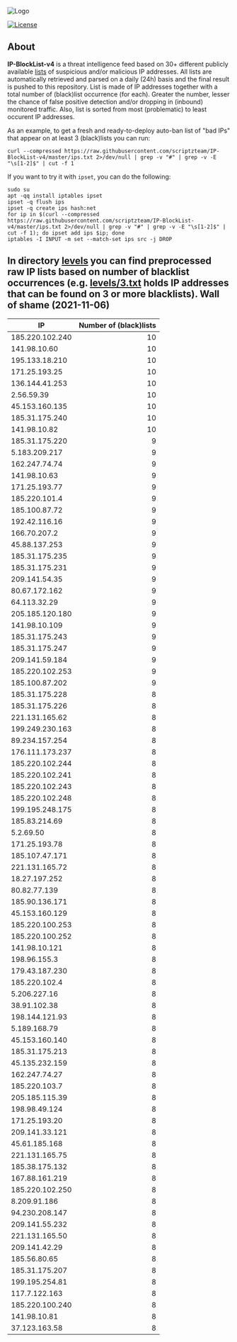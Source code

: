 ![Logo](https://i.imgur.com/PyKLAe7.png)

[![License](https://img.shields.io/badge/license-The_Unlicense-red.svg)](https://unlicense.org/)

About
----

**IP-BlockList-v4** is a threat intelligence feed based on 30+ different publicly available [lists](https://github.com/stamparm/maltrail) of suspicious and/or malicious IP addresses. All lists are automatically retrieved and parsed on a daily (24h) basis and the final result is pushed to this repository. List is made of IP addresses together with a total number of (black)list occurrence (for each). Greater the number, lesser the chance of false positive detection and/or dropping in (inbound) monitored traffic. Also, list is sorted from most (problematic) to least occurent IP addresses.

As an example, to get a fresh and ready-to-deploy auto-ban list of "bad IPs" that appear on at least 3 (black)lists you can run:

```
curl --compressed https://raw.githubusercontent.com/scriptzteam/IP-BlockList-v4/master/ips.txt 2>/dev/null | grep -v "#" | grep -v -E "\s[1-2]$" | cut -f 1
```

If you want to try it with `ipset`, you can do the following:

```
sudo su
apt -qq install iptables ipset
ipset -q flush ips
ipset -q create ips hash:net
for ip in $(curl --compressed https://raw.githubusercontent.com/scriptzteam/IP-BlockList-v4/master/ips.txt 2>/dev/null | grep -v "#" | grep -v -E "\s[1-2]$" | cut -f 1); do ipset add ips $ip; done
iptables -I INPUT -m set --match-set ips src -j DROP
```

In directory [levels](levels) you can find preprocessed raw IP lists based on number of blacklist occurrences (e.g. [levels/3.txt](levels/3.txt) holds IP addresses that can be found on 3 or more blacklists).
Wall of shame (2021-11-06)
----

|IP|Number of (black)lists|
|---|--:|
185.220.102.240|10
141.98.10.60|10
195.133.18.210|10
171.25.193.25|10
136.144.41.253|10
2.56.59.39|10
45.153.160.135|10
185.31.175.240|10
141.98.10.82|10
185.31.175.220|9
5.183.209.217|9
162.247.74.74|9
141.98.10.63|9
171.25.193.77|9
185.220.101.4|9
185.100.87.72|9
192.42.116.16|9
166.70.207.2|9
45.88.137.253|9
185.31.175.235|9
185.31.175.231|9
209.141.54.35|9
80.67.172.162|9
64.113.32.29|9
205.185.120.180|9
141.98.10.109|9
185.31.175.243|9
185.31.175.247|9
209.141.59.184|9
185.220.102.253|9
185.100.87.202|9
185.31.175.228|8
185.31.175.226|8
221.131.165.62|8
199.249.230.163|8
89.234.157.254|8
176.111.173.237|8
185.220.102.244|8
185.220.102.241|8
185.220.102.243|8
185.220.102.248|8
199.195.248.175|8
185.83.214.69|8
5.2.69.50|8
171.25.193.78|8
185.107.47.171|8
221.131.165.72|8
18.27.197.252|8
80.82.77.139|8
185.90.136.171|8
45.153.160.129|8
185.220.100.253|8
185.220.100.252|8
141.98.10.121|8
198.96.155.3|8
179.43.187.230|8
185.220.102.4|8
5.206.227.16|8
38.91.102.38|8
198.144.121.93|8
5.189.168.79|8
45.153.160.140|8
185.31.175.213|8
45.135.232.159|8
162.247.74.27|8
185.220.103.7|8
205.185.115.39|8
198.98.49.124|8
171.25.193.20|8
209.141.33.121|8
45.61.185.168|8
221.131.165.75|8
185.38.175.132|8
167.88.161.219|8
185.220.102.250|8
8.209.91.186|8
94.230.208.147|8
209.141.55.232|8
221.131.165.50|8
209.141.42.29|8
185.56.80.65|8
185.31.175.207|8
199.195.254.81|8
117.7.122.163|8
185.220.100.240|8
141.98.10.81|8
37.123.163.58|8
